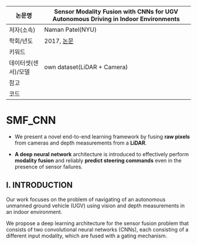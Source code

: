 | 논문명 | Sensor Modality Fusion with CNNs for UGV Autonomous Driving in Indoor Environments |
| --- | --- |
| 저자\(소속\) | Naman Patel\(NYU\) |
| 학회/년도 | 2017, [논문](http://cims.nyu.edu/~achoroma/NonFlash/Papers/SMF_CNN.pdf) |
| 키워드 |   |
| 데이터셋(센서)/모델 | own dataset(LiDAR + Camera) |
| 참고 |  |
| 코드 |  |

# SMF_CNN

- We present a novel end-to-end learning framework by fusing **raw pixels** from cameras and depth measurements from a **LiDAR**. 

- **A deep neural network** architecture is introduced to effectively perform **modality fusion** and reliably **predict steering commands** even in the presence of sensor failures. 

## I. INTRODUCTION

Our work focuses on the problem of navigating of an autonomous unmanned ground vehicle (UGV) using vision
and depth measurements in an indoor environment. 

We propose a deep learning architecture for the sensor fusion problem that consists of two convolutional neural networks
(CNNs), each consisting of a different input modality, which are fused with a gating mechanism. 


<!--stackedit_data:
eyJoaXN0b3J5IjpbMjAzMTkxMzI2OF19
-->